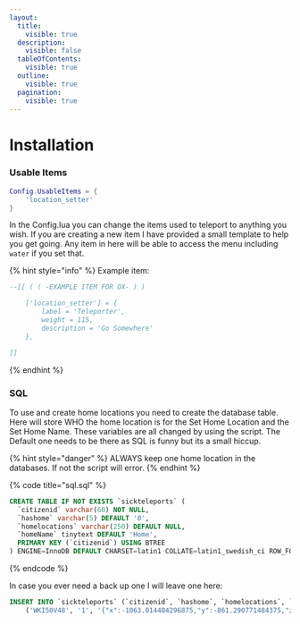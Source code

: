 ```yaml
---
layout:
  title:
    visible: true
  description:
    visible: false
  tableOfContents:
    visible: true
  outline:
    visible: true
  pagination:
    visible: true
---
```


# Installation

### Usable Items

```lua
Config.UsableItems = {
    'location_setter'
}
```

In the Config.lua you can change the items used to teleport to anything you wish. If you are creating a new item I have provided a small template to help you get going. Any item in here will be able to access the menu including `water` if you set that.&#x20;

{% hint style="info" %}
Example item:

```lua
--[[ ( ( -EXAMPLE ITEM FOR OX- ) )

	['location_setter'] = {
		label = 'Teleporter',
		weight = 115,
		description = 'Go Somewhere'
	},

]]
```
{% endhint %}



### SQL

To use and create home locations you need to create the database table. Here will store WHO the home location is for the Set Home Location and the Set Home Name. These variables are all changed by using the script. The Default one needs to be there as SQL is funny but its a small hiccup.&#x20;



{% hint style="danger" %}
ALWAYS keep one home location in the databases. If not the script will error.
{% endhint %}

{% code title="sql.sql" %}
```sql
CREATE TABLE IF NOT EXISTS `sickteleports` (
  `citizenid` varchar(60) NOT NULL,
  `hashome` varchar(5) DEFAULT '0',
  `homelocations` varchar(250) DEFAULT NULL,
  `homeName` tinytext DEFAULT 'Home',
  PRIMARY KEY (`citizenid`) USING BTREE
) ENGINE=InnoDB DEFAULT CHARSET=latin1 COLLATE=latin1_swedish_ci ROW_FORMAT=DYNAMIC;
```
{% endcode %}

In case you ever need a back up one I will leave one here:

```sql
INSERT INTO `sickteleports` (`citizenid`, `hashome`, `homelocations`, `homeName`) VALUES
	('WKI50V48', '1', '{"x":-1063.014404296875,"y":-861.290771484375,"z":4.86802625656127}', 'SickScripts');
```
